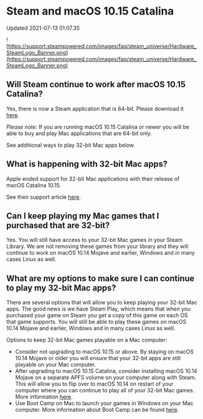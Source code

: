 # Steam and macOS 10.15 Catalina
Updated 2021-07-13 01.07.35

![https://support.steampowered.com/images/faq/steam_universe/Hardware_SteamLogo_Banner.png](https://support.steampowered.com/images/faq/steam_universe/Hardware_SteamLogo_Banner.png)  
  
  
## Will Steam continue to work after macOS 10.15 Catalina?
  
  
Yes, there is now a Steam application that is 64-bit. Please download it [here](https://store.steampowered.com/about/ ).  
  
*Please note:* If you are running macOS 10.15 Catalina or newer you will be able to buy and play Mac applications that are 64-bit only.  
  
See additional ways to play 32-bit Mac apps below.  
  
## What is happening with 32-bit Mac apps?
  
  
Apple ended support for 32-bit Mac applications with their release of macOS Catalina 10.15.  
  
See their support article [here](https://support.apple.com/en-us/HT208436).  
  
## Can I keep playing my Mac games that I purchased that are 32-bit?
  
  
Yes. You will still have access to your 32-bit Mac games in your Steam Library. We are not removing these games from your library and they will continue to work on macOS 10.14 Mojave and earlier, Windows and in many cases Linux as well.  
  
## What are my options to make sure I can continue to play my 32-bit Mac apps?
  
  
There are several options that will allow you to keep playing your 32-bit Mac apps. The good news is we have Steam Play, which means that when you purchased your game on Steam you get a copy of this game on each OS that game supports. You will still be able to play these games on macOS 10.14 Mojave and earlier, Windows and in many cases Linux as well.  
  
Options to keep 32-bit Mac games playable on a Mac computer:  

* Consider not upgrading to macOS 10.15 or above. By staying on macOS 10.14 Mojave or older you will ensure that your 32-bit apps are still playable on your Mac computer.
* After upgrading to macOS 10.15 Catalina, consider installing macOS 10.14 Mojave on a separate APFS volume on your computer along with Steam. This will allow you to flip over to macOS 10.14 on restart of your computer where you can continue to play all of your 32-bit Mac games. More information [here](https://support.apple.com/en-us/HT208891).
* Use Boot Camp on Mac to launch your games in Windows on your Mac computer. More information about Boot Camp can be found [here](https://support.apple.com/boot-camp).

  
  
    
  
